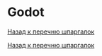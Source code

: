 # Godot

[Назад к перечню шпаргалок][back]

[Назад к перечню шпаргалок][back]

[back]: <../.> "Назад к перечню шпаргалок"

[for]: <https://teratron.github.io/cheatsheet/godot/for> "Циклы"

[if]: <https://teratron.github.io/cheatsheet/godot/if> "Условия"
